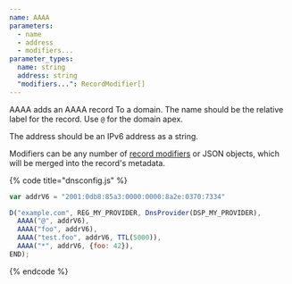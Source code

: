 ```yaml
---
name: AAAA
parameters:
  - name
  - address
  - modifiers...
parameter_types:
  name: string
  address: string
  "modifiers...": RecordModifier[]
---
```


AAAA adds an AAAA record To a domain. The name should be the relative label for the record. Use `@` for the domain apex.

The address should be an IPv6 address as a string.

Modifiers can be any number of [record modifiers](https://docs.dnscontrol.org/language-reference/record-modifiers) or JSON objects, which will be merged into the record's metadata.

{% code title="dnsconfig.js" %}
```javascript
var addrV6 = "2001:0db8:85a3:0000:0000:8a2e:0370:7334"

D("example.com", REG_MY_PROVIDER, DnsProvider(DSP_MY_PROVIDER),
  AAAA("@", addrV6),
  AAAA("foo", addrV6),
  AAAA("test.foo", addrV6, TTL(5000)),
  AAAA("*", addrV6, {foo: 42}),
END);
```
{% endcode %}
